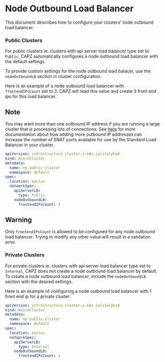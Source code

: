 # Node Outbound Load Balancer

This document describes how to configure your clusters' node outbound load balancer.

### Public Clusters

For public clusters ie. clusters with api server load balancer type set to `Public`, CAPZ automatically configures a node outbound load balancer with the default settings.

To provide custom settings for the node outbound load balacer, use the `nodeOutboundLB` section in cluster configuration.

Here is an example of a node outbound load balancer with `frontendIPsCount` set to 3. CAPZ will read this value and create 3 front end ips for this load balancer.

<aside class="note">

<h1>Note</h1>

You may want more than one outbound IP address if you are running a large cluster that is processing lots of connections.
See [here](https://docs.microsoft.com/en-us/azure/load-balancer/load-balancer-outbound-connections#multifesnat) for more documentation about how adding more outbound IP addresses can increase the number of SNAT ports available for use by the Standard Load Balancer in your cluster.

</aside>

```yaml
apiVersion: infrastructure.cluster.x-k8s.io/v1alpha4
kind: AzureCluster
metadata:
  name: my-public-cluster
  namespace: default
spec:
  location: eastus
  networkSpec:
    apiServerLB:
      type: Public
    nodeOutboundLB:
      frontendIPsCount: 3
```

<aside class="note warning">

<h1> Warning </h1>

Only `frontendIPsCount` is allowed to be configured for any node outbound load balancer. Trying to modify any other value will result in a validation error.

</aside>

### Private Clusters

For private clusters ie. clusters with api server load balancer type set to `Internal`, CAPZ does not create a node outbound load balancer by default. 
To create a node outbound load balancer, include the `nodeOutboundLB` section with the desired settings. 

Here is an example of configuring a node outbound load balancer with 1 front end ip for a private cluster:

```yaml
apiVersion: infrastructure.cluster.x-k8s.io/v1alpha4
kind: AzureCluster
metadata:
  name: my-public-cluster
  namespace: default
spec:
  location: eastus
  networkSpec:
    apiServerLB:
      type: Internal
    nodeOutboundLB:
      frontendIPsCount: 1
```
